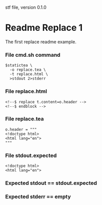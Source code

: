stf file, version 0.1.0

# Readme Replace 1

The first replace readme example.

### File cmd.sh command

~~~
$statictea \
  -o replace.tea \
  -t replace.html \
  >stdout 2>stderr
~~~

### File replace.html

~~~
<!--$ replace t.content=o.header -->
<!--$ endblock -->
~~~

### File replace.tea

~~~
o.header = """
<!doctype html>
<html lang="en">
"""
~~~

### File stdout.expected

~~~
<!doctype html>
<html lang="en">
~~~

### Expected stdout == stdout.expected
### Expected stderr == empty

